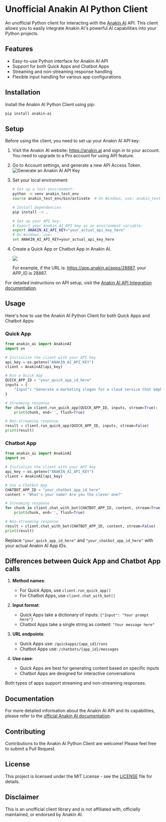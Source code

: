 # Unofficial Anakin AI Python Client

An unofficial Python client for interacting with the [Anakin AI](https://anakin.ai) API. This client allows you to easily integrate Anakin AI's powerful AI capabilities into your Python projects.

## Features

- Easy-to-use Python interface for Anakin AI API
- Support for both Quick Apps and Chatbot Apps
- Streaming and non-streaming response handling
- Flexible input handling for various app configurations

## Installation

Install the Anakin AI Python Client using pip:

```bash
pip install anakin-ai
```

## Setup

Before using the client, you need to set up your Anakin AI API key:

1. Visit the Anakin AI website: https://anakin.ai and sign in to your account. You need to upgrade to a Pro account for using API feature.
2. Go to Account settings, and generate a new API Access Token.
   ![Generate an Anakin AI API Key](https://assets.anakin.ai/uploads/help/2024/05/07/8a26c2e93976c0f172842a3439a14810.png)
3. Set your local environment:
   ```bash
   # Set up a test environment:
   python -m venv anakin_test_env
   source anakin_test_env/bin/activate  # On Windows, use: anakin_test_env\Scripts\activate

   # Install Dependencies
   pip install -e .

   # Set up your API key:
   # Export your Anakin AI API key as an environment variable:
   export ANAKIN_AI_API_KEY="your_actual_api_key_here"
   # On Windows, use:
   set ANAKIN_AI_API_KEY=your_actual_api_key_here
   ```
4. Create a Quick App or Chatbot App in Anakin AI.

   ![](https://assets.anakin.ai/www/_next/static/media/feature-text-generation.1d76b8ca.webp)

   For example, if the URL is: https://app.anakin.ai/apps/28887, your APP_ID is 28887.

For detailed instructions on API setup, visit the [Anakin AI API Integration documentation](https://anakin.ai/docs/app-integration/api-integration).

## Usage

Here's how to use the Anakin AI Python Client for both Quick Apps and Chatbot Apps:

### Quick App

```python
from anakin_ai import AnakinAI
import os

# Initialize the client with your API key
api_key = os.getenv("ANAKIN_AI_API_KEY")
client = AnakinAI(api_key)

# Run a Quick App
QUICK_APP_ID = "your_quick_app_id_here"
inputs = {
    "Input": "Generate a marketing slogan for a cloud service that emphasizes reliability, performance, and efficiency."
}

# Streaming response
for chunk in client.run_quick_app(QUICK_APP_ID, inputs, stream=True):
    print(chunk, end='', flush=True)

# Non-streaming response
result = client.run_quick_app(QUICK_APP_ID, inputs, stream=False)
print(result)
```

### Chatbot App

```python
from anakin_ai import AnakinAI
import os

# Initialize the client with your API key
api_key = os.getenv("ANAKIN_AI_API_KEY")
client = AnakinAI(api_key)

# Use a Chatbot App
CHATBOT_APP_ID = "your_chatbot_app_id_here"
content = "What's your name? Are you the clever one?"

# Streaming response
for chunk in client.chat_with_bot(CHATBOT_APP_ID, content, stream=True):
    print(chunk, end='', flush=True)

# Non-streaming response
result = client.chat_with_bot(CHATBOT_APP_ID, content, stream=False)
print(result)
```

Replace `"your_quick_app_id_here"` and `"your_chatbot_app_id_here"` with your actual Anakin AI App IDs.

## Differences between Quick App and Chatbot App calls

1. **Method names**: 
   - For Quick Apps, use `client.run_quick_app()`
   - For Chatbot Apps, use `client.chat_with_bot()`

2. **Input format**:
   - Quick Apps take a dictionary of inputs: `{"Input": "Your prompt here"}`
   - Chatbot Apps take a single string as content: `"Your message here"`

3. **URL endpoints**:
   - Quick Apps use: `/quickapps/{app_id}/runs`
   - Chatbot Apps use: `/chatbots/{app_id}/messages`

4. **Use case**:
   - Quick Apps are best for generating content based on specific inputs
   - Chatbot Apps are designed for interactive conversations

Both types of apps support streaming and non-streaming responses.

## Documentation

For more detailed information about the Anakin AI API and its capabilities, please refer to the [official Anakin AI documentation](https://anakin.ai/docs).

## Contributing

Contributions to the Anakin AI Python Client are welcome! Please feel free to submit a Pull Request.

## License

This project is licensed under the MIT License - see the [LICENSE](LICENSE) file for details.

## Disclaimer

This is an unofficial client library and is not affiliated with, officially maintained, or endorsed by Anakin AI.
